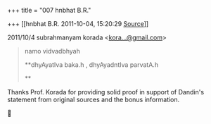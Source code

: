 +++
title = "007 hnbhat B.R."

+++
[[hnbhat B.R.	2011-10-04, 15:20:29 [Source](https://groups.google.com/g/bvparishat/c/koLF2fJHNIs)]]



  
  

2011/10/4 subrahmanyam korada \<[kora...@gmail.com]()\>

  

> namo vidvadbhyah  
>   
> **dhyAyatIva baka.h , dhyAyadntIva parvatA.h  
>   
> **

  

  

Thanks Prof. Korada for providing solid proof in support of Dandin's statement from original sources and the bonus information.

  





